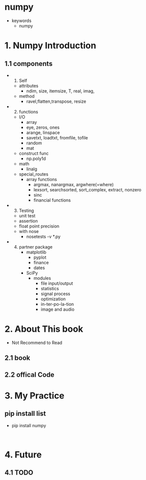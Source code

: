 # numpy

* keywords
  * numpy

# 1. Numpy Introduction

## 1.1 components
* 1. Self
  
  * attributes
    * ndim, size, itemsize, T, real, imag,
  * method
    * ravel,flatten,transpose, resize 
  
* 2. functions

  * I/O
    * array
    * eye, zeros, ones
    * arange, linspace
    * savetxt, loadtxt, fromfile, tofile
    * random
    * mat
  * construct func
    * np.poly1d
  * math
    * linalg
  * special_routes
    * array functions
      * argmax, nanargmax, argwhere(=where)
      * lexsort, searchsorted, sort_complex, extract, nonzero
      * sinc
      * financial functions

* 3. Testing

  * unit test
  * assertion
  * float  point precision
  * with nose
    * nosetests -v *.py

* 4. partner package
     * matplotlib
       * pyplot
       * finance
       * dates
     * SciPy
       * modules
         * file input/output
         * statistics
         * signal process
         * optimization
         * in-ter-po-la-tion
         * image and audio

# 2. About This book 

* Not Recommend to Read

## 2.1 book

## 2.2 offical Code

# 3. My Practice

## pip install list

* pip install numpy

​	

# 4. Future

## 4.1 TODO



